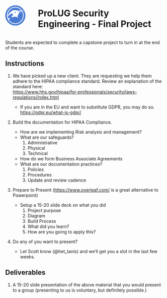 <head>
    <style> .flex-container { display: flex; align-items: center; gap: 20px; } </style>
</head>
<div class="flex-container">
        <img src="https://github.com/ProfessionalLinuxUsersGroup/img/blob/main/Assets/Logos/ProLUG_Round_Transparent_LOGO.png?raw=true" width="64" height="64">
    <p>
        <h1>ProLUG Security Engineering - Final Project</h1>
    </p>
</div>

Students are expected to complete a capstone project to turn in at the end of the
course.

## Instructions

1. We have picked up a new client. They are requesting we help them adhere to the HIPAA
   compliance standard. Review an explanation of the standard here:  
   <https://www.hhs.gov/hipaa/for-professionals/security/laws-regulations/index.html>
   - If you are in the EU and want to substitute GDPR, you may do so.  
     <https://gdpr.eu/what-is-gdpr/>

2. Build the documentation for HIPAA Compliance.
   - How are we implementing Risk analysis and management?
   - What are our safeguards?
     1. Administrative
     2. Physical
     3. Technical
   - How do we form Business Associate Agreements
   - What are our documentation practices?
     1. Policies
     2. Procedures
     3. Update and review cadence

3. Prepare to Present (https://www.overleaf.com/ is a great alternative to Powerpoint)
   - Setup a 15-20 slide deck on what you did
     1. Project purpose
     2. Diagram
     3. Build Process
     4. What did you learn?
     5. How are you going to apply this?
4. Do any of you want to present?
   - Let Scott know (@het_tanis) and we’ll get you a slot in the last few weeks.

## Deliverables

1. A 15-20 slide presentation of the above material that you would present to a group
   (presenting to us is voluntary, but definitely possible.)

